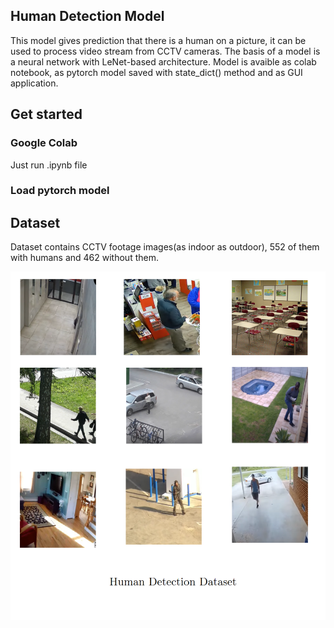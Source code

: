 ## Human Detection Model

This model gives prediction that there is a human on a picture, it can be used to process video stream from CCTV cameras.
The basis of a model is a neural network with LeNet-based architecture. Model is avaible as colab notebook, as pytorch model saved with state_dict() method and as GUI application.

## Get started

### Google Colab

Just run .ipynb file

### Load pytorch model




## Dataset 

Dataset contains CCTV footage images(as indoor as outdoor), 552 of them with humans and 462 without them.

![image](https://github.com/constantin50/machine_learning/blob/master/human_detection/thumbnail.png)
